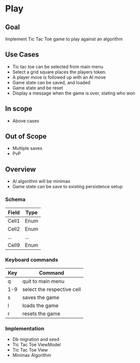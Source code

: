 # Play

## Goal
Implement Tic Tac Toe game to play against an algorithm

## Use Cases
- Tic tac toe can be selected from main menu
- Select a grid square places the players token.
- A player move is followed up with an AI move
- Game state can be saved, and loaded
- Game state and be reset
- Display a message when the game is over, stating who won

## In scope
- Above cases

## Out of Scope
- Multiple saves
- PvP

## Overview
- AI algorithm will be minimax
- Game state can be save to existing persistence setup

### Schema
| Field | Type   |
|-------|--------|
| Cell1 | Enum   |
| Cell2 | Enum   |
| ...   | ...    |
| Cell9 | Enum   |

### Keyboard commands
| Key | Command                     |
|-----|-----------------------------|
| q   | quit to main menu           |
| 1-9 | select the respective cell  |
| s   | saves the game              |
| l   | loads the game              |
| r   | resets the game             |


### Implementation
- Db migration and seed
- Tic Tac Toe ViewModel
- Tic Tac Toe View
- Minimax Algorithm